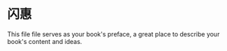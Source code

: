 
闪惠
=======

This file file serves as your book's preface, a great place to describe your book's content and ideas.
